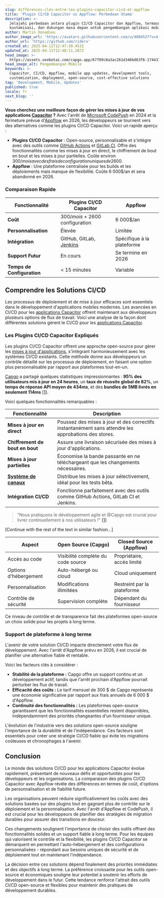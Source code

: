 ```yaml
---
slug: différences-clés-entre-les-plugins-capacitor-cicd-et-appflow
title: 'Plugin CI/CD Capacitor vs Appflow: Perbedaan Utama'
description: >-
  Jelajahi perbedaan antara plugin CI/CD Capacitor dan Appflow, termasuk biaya,
  kustomisasi, dan dukungan masa depan untuk pengembangan aplikasi mobile.
author: Martin Donadieu
author_image_url: 'https://avatars.githubusercontent.com/u/4084527?v=4'
author_url: 'https://github.com/riderx'
created_at: 2025-04-11T12:47:30.453Z
updated_at: 2025-04-11T12:48:11.287Z
head_image: >-
  https://assets.seobotai.com/capgo.app/67f89c0a3ac261d346bd63f6-1744375691287.jpg
head_image_alt: Pengembangan Mobile
keywords: >-
  Capacitor, CI/CD, Appflow, mobile app updates, development tools,
  customization, deployment, open-source, cost-effective solutions
tag: 'Development, Mobile, Updates'
published: true
locale: fr
next_blog: ''
---
```

**Vous cherchez une meilleure façon de gérer les mises à jour de vos applications [Capacitor](https://capacitorjs.com/) ?** Avec l'arrêt de [Microsoft CodePush](https://learn.microsoft.com/en-us/appcenter/distribution/codepush/) en 2024 et la fermeture prévue d'[Appflow](https://ionic.io/appflow/) en 2026, les développeurs se tournent vers des alternatives comme les plugins CI/CD Capacitor. Voici un rapide aperçu :

-   **Plugins CI/CD Capacitor** : Open-source, personnalisable et s'intègre avec des outils comme [GitHub Actions](https://docs.github.com/actions) et [GitLab CI](https://docs.gitlab.com/ee/ci/). Offre des fonctionnalités comme les mises à jour en direct, le chiffrement de bout en bout et les mises à jour partielles. Coûte environ 300$/mois avec des frais de configuration uniques de 2 600$.
-   **Appflow** : Une plateforme centralisée pour les builds et les déploiements mais manque de flexibilité. Coûte 6 000$/an et sera abandonné en 2026.

### Comparaison Rapide

| Fonctionnalité | Plugins CI/CD Capacitor | Appflow |
| --- | --- | --- |
| **Coût** | 300$/mois + 2 600$ configuration | 6 000$/an |
| **Personnalisation** | Élevée | Limitée |
| **Intégration** | GitHub, GitLab, [Jenkins](https://www.jenkins.io/) | Spécifique à la plateforme |
| **Support Futur** | En cours | Se termine en 2026 |
| **Temps de Configuration** | < 15 minutes | Variable |

## Comprendre les Solutions CI/CD

Les processus de déploiement et de mise à jour efficaces sont essentiels dans le développement d'applications mobiles modernes. Les avancées en CI/CD pour les [applications Capacitor](https://capgo.app/blog/capacitor-comprehensive-guide/) offrent maintenant aux développeurs plusieurs options de flux de travail. Voici une analyse de la façon dont différentes solutions gèrent le CI/CD pour les [applications Capacitor](https://capgo.app/blog/capacitor-comprehensive-guide/).

### Les Plugins CI/CD Capacitor Expliqués

Les plugins CI/CD Capacitor offrent une approche open-source pour gérer les [mises à jour d'applications](https://capgo.app/plugins/capacitor-updater/), s'intégrant harmonieusement avec les systèmes CI/CD existants. Cette méthode donne aux développeurs un contrôle détaillé sur les processus de déploiement, en faisant une option plus personnalisable par rapport aux plateformes tout-en-un.

[Capgo](https://capgo.app/) a partagé quelques statistiques impressionnantes : **95% des utilisateurs mis à jour en 24 heures**, un **taux de réussite global de 82%**, un **temps de réponse API moyen de 434ms**, et des **bundles de 5MB livrés en seulement 114ms** [\[1\]](https://capgo.app/).

Voici quelques fonctionnalités remarquables :

| Fonctionnalité | Description |
| --- | --- |
| **Mises à jour en direct** | Poussez des mises à jour et des correctifs instantanément sans attendre les approbations des stores. |
| **Chiffrement de bout en bout** | Assure une livraison sécurisée des mises à jour d'applications. |
| **Mises à jour partielles** | Économise la bande passante en ne téléchargeant que les changements nécessaires. |
| **[Système de canaux](https://capgo.app/docs/plugin/cloud-mode/channel-system/)** | Distribue les mises à jour sélectivement, idéal pour les tests bêta. |
| **Intégration CI/CD** | Fonctionne parfaitement avec des outils comme GitHub Actions, GitLab CI et Jenkins. |

> "Nous pratiquons le développement agile et @Capgo est crucial pour livrer continuellement à nos utilisateurs !" [\[1\]](https://capgo.app/)

[Continue with the rest of the text in similar fashion...]

| Aspect | Open Source (Capgo) | Closed Source (Appflow) |
| --- | --- | --- |
| Accès au code | Visibilité complète du code source | Propriétaire, accès limité |
| Options d'hébergement | Auto-hébergé ou cloud | Cloud uniquement |
| Personnalisation | Modifications illimitées | Restreint par la plateforme |
| Contrôle de sécurité | Supervision complète | Dépendant du fournisseur |

Ce niveau de contrôle et de transparence fait des plateformes open-source un choix solide pour les projets à long terme.

### Support de plateforme à long terme

L'avenir de votre solution CI/CD impacte directement votre flux de développement. Avec l'arrêt d'Appflow prévu en 2026, il est crucial de planifier une alternative fiable et rentable.

Voici les facteurs clés à considérer :

-   **Stabilité de la plateforme :** Capgo offre un support continu et un développement actif, tandis que l'arrêt prochain d'Appflow pourrait perturber les flux de travail.
-   **Efficacité des coûts :** Le tarif mensuel de 300 $ de Capgo représente une économie significative par rapport aux frais annuels de 6 000 $ d'Appflow.
-   **Continuité des fonctionnalités :** Les plateformes open-source garantissent que les fonctionnalités essentielles restent disponibles, indépendamment des priorités changeantes d'un fournisseur unique.

L'évolution de l'industrie vers des solutions open-source souligne l'importance de la durabilité et de l'indépendance. Ces facteurs sont essentiels pour créer une stratégie CI/CD fiable qui évite les migrations coûteuses et chronophages à l'avenir.

## Conclusion

Le monde des solutions CI/CD pour les applications Capacitor évolue rapidement, présentant de nouveaux défis et opportunités pour les développeurs et les organisations. La comparaison des plugins CI/CD Capacitor avec Appflow révèle des différences en termes de coût, d'options de personnalisation et de fiabilité future.

Les organisations peuvent réduire significativement les coûts avec des solutions basées sur des plugins tout en gagnant plus de contrôle sur le déploiement et la personnalisation. Avec l'arrêt d'Appflow et CodePush, il est crucial pour les développeurs de planifier des stratégies de migration durables pour assurer des transitions en douceur.

Ces changements soulignent l'importance de choisir des outils offrant des fonctionnalités solides et un support fiable à long terme. Pour les équipes qui valorisent le contrôle et la flexibilité, les plugins CI/CD Capacitor se démarquent en permettant l'auto-hébergement et des configurations personnalisées - répondant aux besoins uniques de sécurité et de déploiement tout en maintenant l'indépendance.

La décision entre ces solutions dépend finalement des priorités immédiates et des objectifs à long terme. La préférence croissante pour les outils open-source et économiques souligne leur potentiel à soutenir les efforts de développement dans le futur. Cette tendance renforce l'attrait des outils CI/CD open-source et flexibles pour maintenir des pratiques de développement durables.
